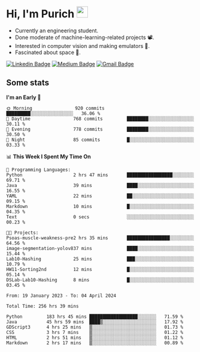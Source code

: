 <h1 align="left">Hi, I'm Purich
<img src="https://media.giphy.com/media/hvRJCLFzcasrR4ia7z/giphy.gif" width="30px"/></h1>

* Currently an engineering student.
* Done moderate of machine-learning-related projects :film_projector:.
* Interested in computer vision and making emulators :space_invader:.
* Fascinated about space :milky_way:.

[![Linkedin Badge](https://img.shields.io/badge/-Purich-blue?style=flat-square&logo=Linkedin&logoColor=white&link=https://www.linkedin.com/in/purich-siritip-16b3b3255/)](https://www.linkedin.com/in/purich-siritip-16b3b3255) [![Medium Badge](https://img.shields.io/badge/-@purich-gray?style=flat-square&labelColor=000000&logo=Medium&link=https://medium.com/@phuritsiritip)](https://medium.com/@phuritsiritip)
[![Gmail Badge](https://img.shields.io/badge/-mark.phurit@gmail.com-c14438?style=flat-square&logo=Gmail&logoColor=white&link=mailto:mark.phurit@gmail.com)](mailto:mark.phurit@gmail.com)

## Some stats

  
  <!--START_SECTION:waka-->
**I'm an Early 🐤** 

```text
🌞 Morning                920 commits         █████████░░░░░░░░░░░░░░░░   36.06 % 
🌆 Daytime                768 commits         ████████░░░░░░░░░░░░░░░░░   30.11 % 
🌃 Evening                778 commits         ████████░░░░░░░░░░░░░░░░░   30.50 % 
🌙 Night                  85 commits          █░░░░░░░░░░░░░░░░░░░░░░░░   03.33 % 
```


📊 **This Week I Spent My Time On** 

```text
💬 Programming Languages: 
Python                   2 hrs 47 mins       █████████████████░░░░░░░░   69.71 % 
Java                     39 mins             ████░░░░░░░░░░░░░░░░░░░░░   16.55 % 
YAML                     22 mins             ██░░░░░░░░░░░░░░░░░░░░░░░   09.15 % 
Markdown                 10 mins             █░░░░░░░░░░░░░░░░░░░░░░░░   04.35 % 
Text                     0 secs              ░░░░░░░░░░░░░░░░░░░░░░░░░   00.23 % 

🐱‍💻 Projects: 
Psoas-muscle-weakness-pre2 hrs 35 mins       ████████████████░░░░░░░░░   64.56 % 
image-segmentation-yolov837 mins             ████░░░░░░░░░░░░░░░░░░░░░   15.44 % 
Lab10-Hashing            25 mins             ███░░░░░░░░░░░░░░░░░░░░░░   10.79 % 
HW11-Sorting2nd          12 mins             █░░░░░░░░░░░░░░░░░░░░░░░░   05.14 % 
DSLab-Lab10-Hashing      8 mins              █░░░░░░░░░░░░░░░░░░░░░░░░   03.45 % 
```


<!--END_SECTION:waka-->

  <!--START_SECTION:waka-simple-->

```text
From: 19 January 2023 - To: 04 April 2024

Total Time: 256 hrs 39 mins

Python         183 hrs 45 mins ██████████████████░░░░░░░   71.59 %
Java           45 hrs 59 mins  ████▒░░░░░░░░░░░░░░░░░░░░   17.92 %
GDScript3      4 hrs 25 mins   ▒░░░░░░░░░░░░░░░░░░░░░░░░   01.73 %
CSS            3 hrs 7 mins    ▒░░░░░░░░░░░░░░░░░░░░░░░░   01.22 %
HTML           2 hrs 51 mins   ▒░░░░░░░░░░░░░░░░░░░░░░░░   01.12 %
Markdown       2 hrs 17 mins   ▒░░░░░░░░░░░░░░░░░░░░░░░░   00.89 %
```

<!--END_SECTION:waka-simple-->

  <!--![Anurag's GitHub stats](https://github-readme-stats.vercel.app/api?username=vikimark&show_icons=true&theme=gruvbox_light)-->
  
<!--
**vikimark/vikimark** is a ✨ _special_ ✨ repository because its `README.md` (this file) appears on your GitHub profile.

Here are some ideas to get you started:

- 🔭 I’m currently working on ...
- 🌱 I’m currently learning ...
- 👯 I’m looking to collaborate on ...
- 🤔 I’m looking for help with ...
- 💬 Ask me about ...
- 📫 How to reach me: ...
- 😄 Pronouns: ...
- ⚡ Fun fact: ...
-->
